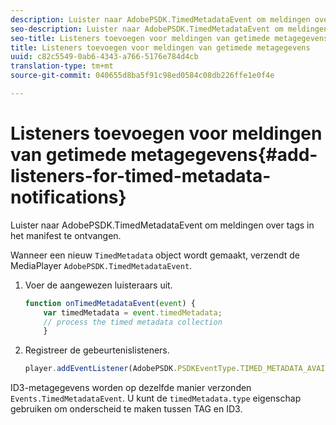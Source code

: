 ```yaml
---
description: Luister naar AdobePSDK.TimedMetadataEvent om meldingen over tags in het manifest te ontvangen.
seo-description: Luister naar AdobePSDK.TimedMetadataEvent om meldingen over tags in het manifest te ontvangen.
seo-title: Listeners toevoegen voor meldingen van getimede metagegevens
title: Listeners toevoegen voor meldingen van getimede metagegevens
uuid: c82c5549-0ab6-4343-a766-5176e784d4cb
translation-type: tm+mt
source-git-commit: 040655d8ba5f91c98ed0584c08db226ffe1e0f4e

---
```



# Listeners toevoegen voor meldingen van getimede metagegevens{#add-listeners-for-timed-metadata-notifications}

Luister naar AdobePSDK.TimedMetadataEvent om meldingen over tags in het manifest te ontvangen.

Wanneer een nieuw `TimedMetadata` object wordt gemaakt, verzendt de MediaPlayer `AdobePSDK.TimedMetadataEvent`.

1. Voer de aangewezen luisteraars uit.

   ```js
   function onTimedMetadataEvent(event) { 
       var timedMetadata = event.timedMetadata; 
       // process the timed metadata collection 
       } 
   ```

1. Registreer de gebeurtenislisteners.

   ```js
   player.addEventListener(AdobePSDK.PSDKEventType.TIMED_METADATA_AVAILABLE, onTimedMetadataEvent);
   ```

ID3-metagegevens worden op dezelfde manier verzonden `Events.TimedMetadataEvent`. U kunt de `timedMetadata.type` eigenschap gebruiken om onderscheid te maken tussen TAG en ID3.

